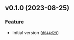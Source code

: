 <!--next-version-placeholder-->

## v0.1.0 (2023-08-25)

### Feature

* Initial version ([`d044d29`](https://github.com/chu-aie/softeng-2023/commit/d044d29b6c25b211d6cf0af726987763cd84ba0a))
